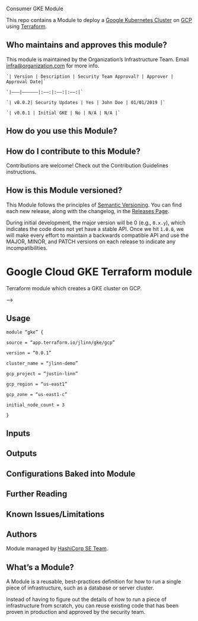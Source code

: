 Consumer GKE Module

This repo contains a Module to deploy a [Google Kubernetes Cluster](https://docs.aws.amazon.com/elasticloadbalancing/latest/classic/introduction.html) on 
[GCP](https://aws.amazon.com) using [Terraform](https://www.terraform.io/). 

## Who maintains and approves this module?

This module is maintained by the Organization’s Infrastructure Team.  Email infra@organization.com for more info.

```
`| Version | Description | Security Team Approval? | Approver | Approval Date|`

`|———|——————|:——:|:——:|:——:|`

`| v0.0.2| Security Updates | Yes | John Doe | 01/01/2019 |`

`| v0.0.1 | Initial GKE | No | N/A | N/A |`
```


## How do you use this Module?



 
## How do I contribute to this Module?

Contributions are welcome! Check out the Contribution Guidelines instructions.



## How is this Module versioned?

This Module follows the principles of [Semantic Versioning](http://semver.org/). You can find each new release, 
along with the changelog, in the [Releases Page](../../releases). 

During initial development, the major version will be 0 (e.g., `0.x.y`), which indicates the code does not yet have a 
stable API. Once we hit `1.0.0`, we will make every effort to maintain a backwards compatible API and use the MAJOR, 
MINOR, and PATCH versions on each release to indicate any incompatibilities. 



# Google Cloud GKE Terraform module

Terraform module which creates a GKE cluster on GCP.


—>
## Usage

```hcl
module “gke” {

source = “app.terraform.io/jlinn/gke/gcp”

version = “0.0.1”

cluster_name = “jlinn-demo”

gcp_project = “justin-linn”

gcp_region = “us-east1”

gcp_zone = “us-east1-c”

initial_node_count = 3

}

```


## Inputs



## Outputs


## Configurations Baked into Module


## Further Reading

## Known Issues/Limitations


## Authors

Module managed by [HashiCorp SE Team](https://github.com/hashicorp).


## What’s a Module?

A Module is a reusable, best-practices definition for how to run a single piece of infrastructure, such 
as a database or server cluster. 

Instead of having to figure out the details of how to run a piece of infrastructure from scratch, you can reuse 
existing code that has been proven in production and approved by the security team.
